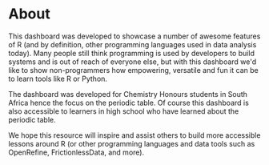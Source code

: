 # About

This dashboard was developed to showcase a number of awesome features of R (and by definition, other programming languages used in data analysis today). Many people still think programming is used by developers to build systems and is out of reach of everyone else, but with this dashboard we'd like to show non-programmers how empowering, versatile and fun it can be to learn tools like R or Python.

The dashboard was developed for Chemistry Honours students in South Africa hence the focus on the periodic table. Of course this dashboard is also accessible to learners in high school who have learned about the periodic table.

We hope this resource will inspire and assist others to build more accessible lessons around R (or other programming languages and data tools such as OpenRefine, FrictionlessData, and more).
